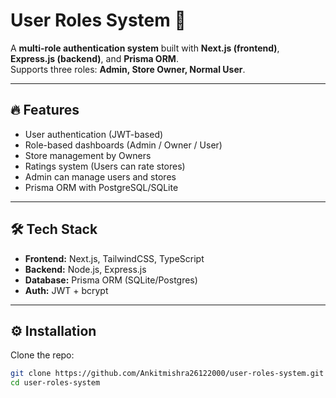 # User Roles System 🚀

A **multi-role authentication system** built with **Next.js (frontend)**, **Express.js (backend)**, and **Prisma ORM**.  
Supports three roles: **Admin, Store Owner, Normal User**.

---

## 🔥 Features
- User authentication (JWT-based)
- Role-based dashboards (Admin / Owner / User)
- Store management by Owners
- Ratings system (Users can rate stores)
- Admin can manage users and stores
- Prisma ORM with PostgreSQL/SQLite

---

## 🛠️ Tech Stack
- **Frontend:** Next.js, TailwindCSS, TypeScript
- **Backend:** Node.js, Express.js
- **Database:** Prisma ORM (SQLite/Postgres)
- **Auth:** JWT + bcrypt

---

## ⚙️ Installation
Clone the repo:
```bash
git clone https://github.com/Ankitmishra26122000/user-roles-system.git
cd user-roles-system
